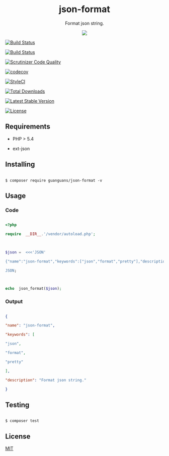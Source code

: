 <h1  align="center">json-format</h1>

  

<p  align="center">Format json string.</p>

  

<p  align="center"><img  src="./docs/usage.png"></p>

  

[![Build Status](https://travis-ci.org/guanguans/json-format.svg?branch=master)](https://travis-ci.org/guanguans/json-format)

[![Build Status](https://scrutinizer-ci.com/g/guanguans/json-format/badges/build.png?b=master)](https://scrutinizer-ci.com/g/guanguans/json-format/build-status/master)

[![Scrutinizer Code Quality](https://scrutinizer-ci.com/g/guanguans/json-format/badges/quality-score.png?b=master)](https://scrutinizer-ci.com/g/guanguans/json-format/?branch=master)

[![codecov](https://codecov.io/gh/guanguans/json-format/branch/master/graph/badge.svg)](https://codecov.io/gh/guanguans/json-format)

[![StyleCI](https://github.styleci.io/repos/255808426/shield?branch=master)](https://github.styleci.io/repos/255808426)

[![Total Downloads](https://poser.pugx.org/guanguans/json-format/downloads)](https://packagist.org/packages/guanguans/json-format)

[![Latest Stable Version](https://poser.pugx.org/guanguans/json-format/v/stable)](https://packagist.org/packages/guanguans/json-format)

[![License](https://poser.pugx.org/guanguans/json-format/license)](https://packagist.org/packages/guanguans/json-format)

  

## Requirements

  

* PHP > 5.4

* ext-json

  

## Installing

  

``` shell

$ composer require guanguans/json-format -v

```

  

## Usage

  

### Code

  

``` php

<?php

require  __DIR__.'/vendor/autoload.php';

  

$json =  <<<'JSON'

{"name":"json-format","keywords":["json","format","pretty"],"description":"Format json string."}

JSON;

  

echo  json_format($json);

```

  

### Output

  

``` json

{

"name": "json-format",

"keywords": [

"json",

"format",

"pretty"

],

"description": "Format json string."

}

```

  

## Testing

  

``` shell

$ composer test

```

  

## License

  

[MIT](LICENSE)
<!--stackedit_data:
eyJoaXN0b3J5IjpbLTQ2ODM1OTg5XX0=
-->